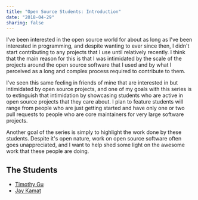 ```yaml
---
title: "Open Source Students: Introduction"
date: "2018-04-29"
sharing: false
---
```


I've been interested in the open source world for about as long as I've been
interested in programming, and despite wanting to ever since then,
I didn't start contributing to any projects that I use until relatively
recently.
I think that the main reason for this is that I was intimidated by the scale
of the projects around the open source software that I used and by what I
perceived as a long and complex process required to contribute to them.

I've seen this same feeling in friends of mine that are interested in but
intimidated by open source projects,
and one of my goals with this series is to extinguish that intimidation by
showcasing students who are active in open source projects that they care about.
I plan to feature students will range from people who are just getting started
and have only one or two pull requests to people who are core maintainers for
very large software projects.

Another goal of the series is simply to highlight
the work done by these students.
Despite it's open nature,
work on open source software often goes unappreciated,
and I want to help shed some light on the awesome work that these people are
doing.

## The Students

- [Timothy Gu](/timothy-gu)
- [Jay Kamat](/jay-kamat)
